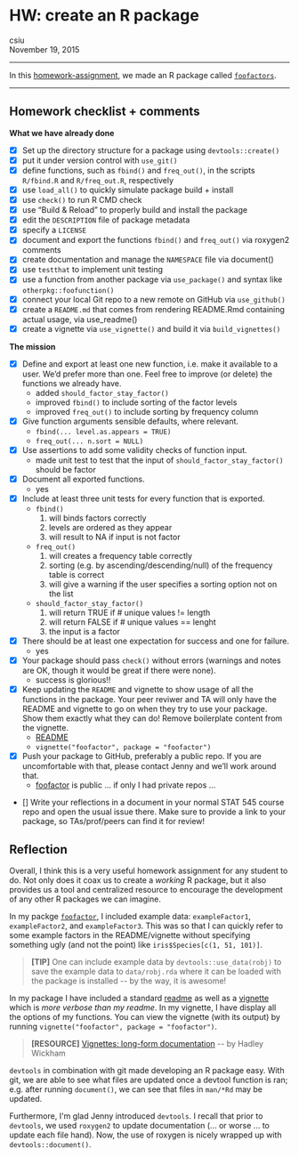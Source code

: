 # HW: create an R package
csiu  
November 19, 2015  

----

In this [homework-assignment](http://stat545-ubc.github.io/hw10_package.html), we made an R package  called [`foofactors`](https://github.com/csiu/foofactor).

----

## Homework checklist + comments

**What we have already done**

- [x] Set up the directory structure for a package using `devtools::create()`
- [x] put it under version control with `use_git()`
- [x] define functions, such as `fbind()` and `freq_out()`, in the scripts `R/fbind.R` and `R/freq_out.R`, respectively
- [x] use `load_all()` to quickly simulate package build + install
- [x] use `check()` to run R CMD check
- [x] use “Build & Reload” to properly build and install the package
- [x] edit the `DESCRIPTION` file of package metadata
- [x] specify a `LICENSE`
- [x] document and export the functions `fbind()` and `freq_out()` via roxygen2 comments
- [x] create documentation and manage the `NAMESPACE` file via document()
- [x] use `testthat` to implement unit testing
- [x] use a function from another package via `use_package()` and syntax like `otherpkg::foofunction()`
- [x] connect your local Git repo to a new remote on GitHub via `use_github()`
- [x] create a `README.md` that comes from rendering README.Rmd containing actual usage, via use_readme()
- [x] create a vignette via `use_vignette()` and build it via `build_vignettes()`

**The mission**

- [x] Define and export at least one new function, i.e. make it available to a user. We’d prefer more than one. Feel free to improve (or delete) the functions we already have.
    - added `should_factor_stay_factor()`
    - improved `fbind()` to include sorting of the factor levels
    - improved `freq_out()` to include sorting by frequency column
- [x] Give function arguments sensible defaults, where relevant.
    - `fbind(... level.as.appears = TRUE)` 
    - `freq_out(... n.sort = NULL)`
- [x] Use assertions to add some validity checks of function input.
    - made unit test to test that the input of `should_factor_stay_factor()` should be factor
- [x] Document all exported functions.
    - yes
- [x] Include at least three unit tests for every function that is exported.
    - `fbind()`
        1. will binds factors correctly
        2. levels are ordered as they appear
        3. will result to NA if input is not factor
    - `freq_out()`
        1. will creates a frequency table correctly
        2. sorting (e.g. by ascending/descending/null) of the frequency table is correct 
        3. will give a warning if the user specifies a sorting option not on the list 
    - `should_factor_stay_factor()`
        1. will return TRUE if # unique values != length
        2. will return FALSE if # unique values == lenght
        3. the input is a factor
- [x] There should be at least one expectation for success and one for failure.
    - yes
- [x] Your package should pass `check()` without errors (warnings and notes are OK, though it would be great if there were none).
    - success is glorious!!
- [x] Keep updating the `README` and vignette to show usage of all the functions in the package. Your peer reviwer and TA will only have the README and vignette to go on when they try to use your package. Show them exactly what they can do! Remove boilerplate content from the vignette.
    - [README](https://github.com/csiu/foofactor/blob/master/README.md)
    - `vignette("foofactor", package = "foofactor")`
- [x] Push your package to GitHub, preferably a public repo. If you are uncomfortable with that, please contact Jenny and we’ll work around that. 
    - [foofactor](https://github.com/csiu/foofactor) is public ... if only I had private repos ... 
- [] Write your reflections in a document in your normal STAT 545 course repo and open the usual issue there. Make sure to provide a link to your package, so TAs/prof/peers can find it for review!

## Reflection
Overall, I think this is a very useful homework assignment for any student to do. Not only does it coax us to create a *working* R package, but it also provides us a tool and centralized resource to encourage the development of any other R packages we can imagine. 

In my packge [`foofactor`](https://github.com/csiu/foofactor), I included example data: `exampleFactor1`, `exampleFactor2`, and `exampleFactor3`. This was so that I can quickly refer to some example factors in the README/vignette without specifying something ugly (and not the point) like `iris$Species[c(1, 51, 101)]`. 

> **\[TIP]** One can include example data by `devtools::use_data(robj)` to save the example data to `data/robj.rda` where it can be loaded with the package is installed -- by the way, it is awesome!

In my package I have included a standard [readme](https://github.com/csiu/foofactor/blob/master/README.md) as well as a [vignette](https://github.com/csiu/foofactor/blob/master/vignettes/foofactor.Rmd) which is *more verbose than my readme*. In my vignette, I have display all the options of my functions. You can view the vignette (with its output) by running `vignette("foofactor", package = "foofactor")`.

> **\[RESOURCE]** [Vignettes: long-form documentation](http://r-pkgs.had.co.nz/vignettes.html) -- by Hadley Wickham

`devtools` in combination with git made developing an R package easy. With git, we are able to see what files are updated once a devtool function is ran; e.g. after running `document()`, we can see that files in `man/*Rd` may be updated.

Furthermore, I'm glad Jenny introduced `devtools`. I recall that prior to `devtools`, we used `roxygen2` to update documentation (... or worse ... to update each file hand). Now, the use of roxygen is nicely wrapped up with `devtools::document()`. 


